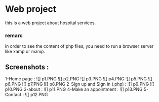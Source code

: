 # Web project
this is a web project about hospital services.
### remarc 
in order to see the content of php files, you need to run a browser server like xamp or mamp.

## Screenshots : 
1-Home page : 
![] p1.PNG
![] p2.PNG
![] p3.PNG
![] p4.PNG
![] p5.PNG
![] p6.PNG
![] p7.PNG
![] p8.PNG
2-Sign up and Sign in (.php) : 
![] p9.PNG
![] p10.PNG
3-about : 
![] p11.PNG
4-Make an appointment : 
![] p13.PNG
5-Contact : 
![] p12.PNG
